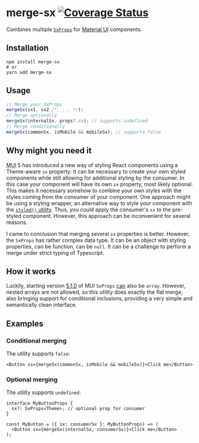 # merge-sx [![Coverage Status](https://coveralls.io/repos/github/RobinTail/merge-sx/badge.svg?branch=master)](https://coveralls.io/github/RobinTail/merge-sx?branch=master)

Combines multiple [`SxProps`](https://mui.com/system/getting-started/the-sx-prop)
for [Material UI](https://mui.com/) components.

## Installation

```shell
npm install merge-sx
# or
yarn add merge-sx
```

## Usage

```ts
// Merge your SxProps
mergeSx(sx1, sx2 /*, ... */);
// Merge optionally
mergeSx(internalSx, props?.sx); // supports undefined
// Merge conditionally
mergeSx(commonSx, isMobile && mobileSx); // supports false
```

## Why might you need it

<abbr title="Material UI">MUI</abbr> 5 has introduced a new way of styling React components using a Theme-aware
`sx` property. It can be necessary to create your own styled components while still allowing for additional styling
by the consumer. In this case your component will have its own `sx` property, most likely optional. This makes it
necessary somehow to combine your own styles with the styles coming from the consumer of your component. One approach
might be using a styling wrapper, an alternative way to style your component with the
[`styled()` utility](https://mui.com/system/styled/). Thus, you could apply the consumer's `sx` to the pre-styled
component. However, this approach can be inconvenient for several reasons.

I came to conclusion that merging several `sx` properties is better. However, the `SxProps` has rather complex data
type. It can be an object with styling properties, can be function, can be `null`. It can be a challenge to perform
a merge under strict typing of Typescript.

## How it works

Luckily, starting version [5.1.0](https://github.com/mui/material-ui/releases/tag/v5.1.0) of MUI `SxProps`
[can](https://github.com/mui/material-ui/blob/v5.1.0/packages/mui-system/src/styleFunctionSx/styleFunctionSx.d.ts#L60)
also be `array`. However, nested arrays are not allowed, so this utility does exactly the flat merge, also bringing
support for conditional inclusions, providing a very simple and semantically clean interface.

## Examples

### Conditional merging

The utility supports `false`:

```tsx
<Button sx={mergeSx(commonSx, isMobile && mobileSx)}>Click me</Button>
```

### Optional merging

The utility supports `undefined`:

```tsx
interface MyButtonProps {
  sx?: SxProps<Theme>; // optional prop for consumer
}

const MyButton = ({ sx: consumerSx }: MyButtonProps) => (
  <Button sx={mergeSx(internalSx, consumerSx)}>Click me</Button>
);
```
